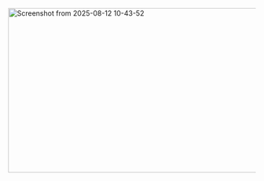 <img width="1036" height="336" alt="Screenshot from 2025-08-12 10-43-52" src="https://github.com/user-attachments/assets/2ec8c9a5-8ec8-48f1-adfc-1771cab31eef" />

